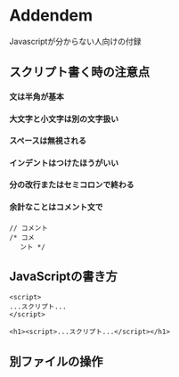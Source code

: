 # Addendem
Javascriptが分からない人向けの付録
## スクリプト書く時の注意点
#### 文は半角が基本
#### 大文字と小文字は別の文字扱い
#### スペースは無視される
#### インデントはつけたほうがいい
#### 分の改行またはセミコロンで終わる
#### 余計なことはコメント文で
```
// コメント
/* コメ
　 ント */
```
## JavaScriptの書き方
```
<script>
...スクリプト...
</script>
```
`<h1><script>...スクリプト...</script></h1>`

## 別ファイルの操作
### <script>タグとsrc属性
`<script src="{スクリプトfilename}"></script>`
srcという属性に、読み込むスクリプトの名前を書くだけで実行される

## たくさんの分岐を作るには「Switch」
```
switch( 条件 ){
case 値1:
  ...処理...
  break;
case 値2:
  ...処理...
  break;
default;
  ...それ以外の処理...
}
```
### ifとは違う
ifは真偽の値を条件にしますが、caseは文字やテキストで「同じ値を見つける」処理をします

### 使用例
```
var month = 4;
var season;
switch(month){
  case 1: season = '冬'; break;
  case 2: season = '冬'; break;
  case 3: season = '春'; break;
  case 4: season = '春'; break;
  case 5: season = '春'; break;
  case 6: season = '夏'; break;
  case 7: season = '夏'; break;
  case 8: season = '夏'; break;
  case 9: season = '秋'; break;
  case 10: season = '秋'; break;
  case 11: season = '秋'; break;
  case 12: season = '冬'; break;
  default: season = '???';
}
document.write('<p>' + month + ’月は、' + season + 'です。');
```

## インクリメント演算子
### 変数の値を１増やしたり、減らす
`num++;`

## 「関数」について
### 書き方（１）
```
function 関数名 ( 引数 ) {
  ...処理...
```

### 書き方（２）
```
var 変数 = function 関数名 ( 引数 ) {
  ...処理...

変数() //実行
```

## 連想配列 == オブジェクト
`var obj = new Object;`
`{ キー1 : 値1, キー2 : 値2, ... }`
### プロパティとメソッド
#### プロパティ
値を他しているもののこと
#### メソッド
処理を保管しているもののこと

## コンストラクタ関数
シンプルにオブジェクトを作ることができる
### 基本系
```
function 関数名 ( 引数 ){
  this.プロパティ = 値;
  this.メソッド= function(){ ... }
}

### 使い方
`var 変数 = new コンストラクタ関数( 引数 );`
